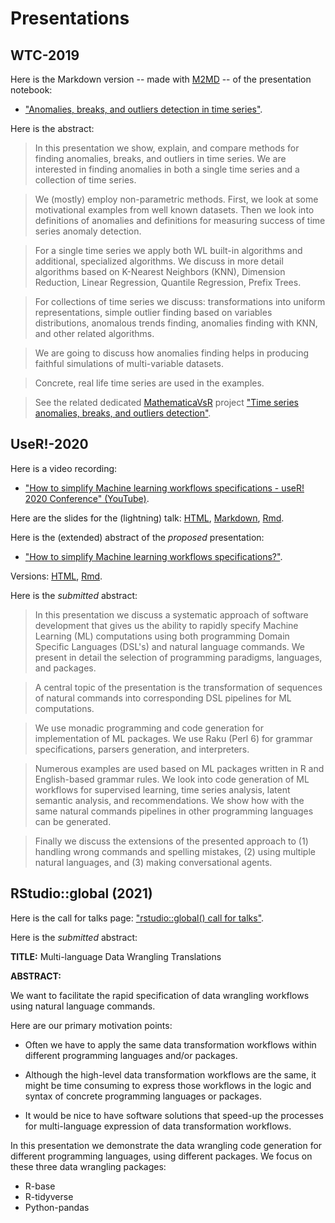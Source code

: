 # Presentations

## WTC-2019

Here is the Markdown version 
-- made with [M2MD](https://github.com/kubaPod/M2MD) -- 
of the presentation notebook:
- ["Anomalies, breaks, and outliers detection in time series"](./WTC-2019/Anomalies-breaks-and-outliers-detection-in-time-series.md).

Here is the abstract:

>In this presentation we show, explain, and compare methods for finding anomalies, breaks, and outliers in time series. 
We are interested in finding anomalies in both a single time series and a collection of time series.

>We (mostly) employ non-parametric methods. First, we look at some motivational examples from well known datasets.
Then we look into definitions of anomalies and definitions for measuring success of time series anomaly detection. 

>For a single time series we apply both WL built-in algorithms and additional, specialized algorithms. 
>We discuss in more detail algorithms based on K-Nearest Neighbors (KNN), Dimension Reduction, Linear Regression, Quantile Regression, Prefix Trees.

>For collections of time series we discuss: transformations into uniform representations, 
>simple outlier finding based on variables distributions, anomalous trends finding, anomalies finding with KNN, and other related algorithms.

>We are going to discuss how anomalies finding helps in producing faithful simulations of multi-variable datasets.

>Concrete, real life time series are used in the examples.

>See the related dedicated 
>[MathematicaVsR](https://github.com/antononcube/MathematicaVsR) 
>project 
>["Time series anomalies, breaks, and outliers detection"](https://github.com/antononcube/MathematicaVsR/tree/master/Projects/TimeSeriesAnomaliesBreaksAndOutliersDetection).

## UseR!-2020

Here is a video recording: 

- ["How to simplify Machine learning workflows specifications - useR! 2020 Conference" (YouTube)](https://youtu.be/QqH6eha73xk).

Here are the slides for the (lightning) talk:
[HTML](https://htmlpreview.github.io/?https://github.com/antononcube/SimplifiedMachineLearningWorkflows-book/blob/master/Presentations/UseR!-2020/How-to-simplify-ML-workflows-specifications-slides.html),
[Markdown](./UseR!-2020/How-to-simplify-ML-workflows-specifications-slides.md),
[Rmd](./UseR!-2020/How-to-simplify-ML-workflows-specifications-slides.Rmd).

Here is the (extended) abstract of the *proposed* presentation:

- ["How to simplify Machine learning workflows specifications?"](https://htmlpreview.github.io/?https://github.com/antononcube/SimplifiedMachineLearningWorkflows-book/blob/master/Presentations/UseR!-2020/How-to-simplify-ML-workflows-specifications.nb.html). 

Versions:
[HTML](https://htmlpreview.github.io/?https://github.com/antononcube/SimplifiedMachineLearningWorkflows-book/blob/master/Presentations/UseR!-2020/How-to-simplify-ML-workflows-specifications.nb.html), 
[Rmd](./UseR!-2020/How-to-simplify-ML-workflows-specifications.Rmd).
 
Here is the *submitted* abstract:

> In this presentation we discuss a systematic approach of software development
that gives us the ability to rapidly specify Machine Learning (ML) computations
using both programming Domain Specific Languages (DSL's) and natural language commands.
We present in detail the selection of programming paradigms, languages, and packages.

>A central topic of the presentation is the transformation of sequences of natural 
commands into corresponding DSL pipelines for ML computations. 

>We use monadic programming and code generation for implementation of ML packages.
We use Raku (Perl 6) for grammar specifications, parsers generation, and interpreters.

>Numerous examples are used based on ML packages written in R
and English-based grammar rules. We look into code generation 
of ML workflows for supervised learning, time series analysis, latent semantic analysis, 
and recommendations. We show how with the same natural commands pipelines in other
programming languages can be generated.

>Finally we discuss the extensions of the presented approach to (1) handling wrong commands and
spelling mistakes, (2) using multiple natural languages, and (3) making conversational agents.

## RStudio::global (2021)

Here is the call for talks page: 
["rstudio::global() call for talks"](https://blog.rstudio.com/2020/07/17/rstudio-global-call-for-talks/).

Here is the *submitted* abstract:

**TITLE:** Multi-language Data Wrangling Translations

**ABSTRACT:**

We want to facilitate the rapid specification of data wrangling workflows using natural language commands.

Here are our primary motivation points:

- Often we have to apply the same data transformation workflows within different
  programming languages and/or packages. 
  
- Although the high-level data transformation workflows are the same, it might be time consuming
  to express those workflows in the logic and syntax of concrete programming languages or packages.
  
- It would be nice to have software solutions that speed-up the processes for
  multi-language expression of data transformation workflows.

In this presentation we demonstrate the data wrangling code generation for different programming languages, using different packages. 
We focus on these three data wrangling packages:

- R-base
- R-tidyverse
- Python-pandas
